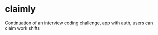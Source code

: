 # claimly
Continuation of an interview coding challenge, app with auth, users can claim work shifts
